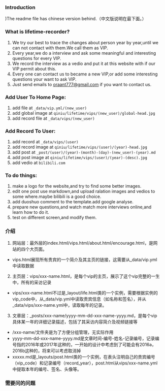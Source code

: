 ### Introduction
)The readme file has chinese version behind.（中文版说明在最下面。）

### What is lifetime-recorder?
1. We try our best to trace the changes about person year by year,until we can not contact with them.We call them as VIP.
2. Every year,we do a interview and ask some meaningful and interesting questions for every VIP.
3. We record the interview as a vedio and put it at this website with if our VIP permit about this.
4. Every one can contact us to became a new VIP,or add some interesting questions your want to ask VIP.
5. Just send emails to oraant777@gmail.com if you want to contact us.

### Add User To Home Page:
1. add file at `_data/vip.yml/(new_user)`
2. add global image at `qiniu/lifetime/vips/(new_user)/global-head.jpg`
3. add record file at `_data/vips/(new_user)`

### Add Record To User:
1. add record at `_data/vips/(user)`
2. add record image at `qiniu/lifetime/vips/(user)/(year)-head.jpg`
3. add post at `_post/(user)/(year)-(month)-(day)-(new_user)-(year).md`
4. add post image at `qiniu/lifetime/vips/(user)/(year)-(desc).jpg`
5. add vedio at `bilibili.com`

### To do things:
1. make a logo for the website,and try to find some better images.
2. edit one post use markdown,and upload ralation images and vedios to some where.maybe bilibili is a good choice.
4. add duoshuo comment to the template.add google analyse.
6. prepare new questions,and watch match more interviews online,and learn how to do it.
3. test on different screen,and modify them.

### 介绍
1. 网站层：最外层的index.html/vips.html/about.html/encourage.html，是网站的四个大页面。
  - vips.html展现所有贵宾的一个简介及其主页的链接，这需要从_data/vip.yml中读取数据
2. 主页层：vips/xxx-name.html，是每个vip的主页，展示了这个vip完整的一生中，所有的采访记录
  - vips/xxx-name.html不过是_layout/life.html类的一个实例，需要根据实例的vip_code中，从_data/vip.yml中读取贵宾信息（如名称和签名），并从_data/vips/xxx-name.yml中，读取每年的记录。
3. 文章层：_posts/xxx-name/yyyy-mm-dd-xxx-name-yyyy.md，是每个vip具体某一年的详细记录描述，包括了其采访内容简介及视频链接等
  - /xxx-name/文件夹是为了方便分组管理，无实际作用
  - yyyy-mm-dd-xxx-name-yyyy.md是文章时间-编号-姓名-记录编号，记录编号指的2016年或2017年这种的，一开始的设计中考虑到了可能会有2016a，2016b这种的，将来可以考虑取消掉
  - xxxxx.md是_layouts/post.html类的一个实例，在表头注明自己的贵宾编号（vip_code）和记录编号（record_year），post.html从vips/xxx-name.yml中提取本年的编号、签名、头像等。

### 需要问的问题
